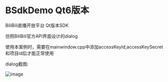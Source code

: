 # BSdkDemo Qt6版本

BiliBili直播开放平台 Qt版本SDK

仿照BiliBili官方API界面设计的dialog

使用本案例时，需要在mainwindow.cpp中添加accessKeyId,accessKeySecret和项目id后才能正常使用

dialog截图:

![image](https://github.com/CXHGT/BiliibiliSdkDemo/blob/main/dialog%E6%88%AA%E5%9B%BE.jpg)

